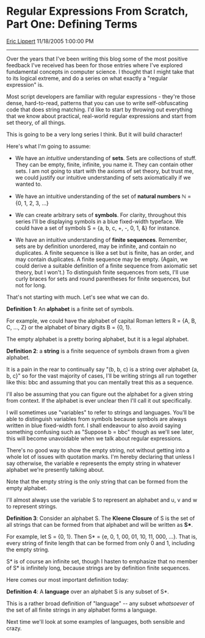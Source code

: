 # Regular Expressions From Scratch, Part One: Defining Terms

[Eric Lippert](https://social.msdn.microsoft.com/profile/Eric%20Lippert) 11/18/2005 1:00:00 PM

-----

Over the years that I've been writing this blog some of the most positive feedback I've received has been for those entries where I've explored fundamental concepts in computer science. I thought that I might take that to its logical extreme, and do a series on what exactly a "regular expression" is.

Most script developers are familiar with regular expressions - they're those dense, hard-to-read, patterns that you can use to write self-obfuscating code that does string matching. I'd like to start by throwing out everything that we know about practical, real-world regular expressions and start from set theory, of all things.

This is going to be a very long series I think. But it will build character\!

Here's what I'm going to assume:

  - We have an *intuitive* understanding of **sets**. Sets are collections of stuff. They can be empty, finite, infinite, you name it. They can contain other sets. I am not going to start with the axioms of set theory, but trust me, we could justify our intuitive understanding of sets axiomatically if we wanted to.

  - We have an intuitive understanding of the set of **natural numbers** ℕ = {0, 1, 2, 3, …}

  - We can create arbitrary sets of **symbols**. For clarity, throughout this series I'll be displaying symbols in a blue fixed-width typeface. We could have a set of symbols S = {a, b, c, +, -, 0, 1, &} for instance.

  - We have an intuitive understanding of **finite sequences**. Remember, sets are by definition unordered, may be infinite, and contain no duplicates. A finite sequence is like a set but is finite, has an order, and may contain duplicates. A finite sequence may be empty. (Again, we could derive a suitable definition of a finite sequence from axiomatic set theory, but I won't.) To distinguish finite sequences from sets, I'll use curly braces for sets and round parentheses for finite sequences, but not for long.

That's not starting with much. Let's see what we can do.

**Definition 1**: An **alphabet** is a finite set of symbols.

For example, we could have the alphabet of capital Roman letters R = {A, B, C, …, Z} or the alphabet of binary digits B = {0, 1}.

The empty alphabet is a pretty boring alphabet, but it is a legal alphabet.

**Definition 2**: a **string** is a finite sequence of symbols drawn from a given alphabet.

It is a pain in the rear to continually say "(b, b, c) is a string over alphabet {a, b, c}" so for the vast majority of cases, I'll be writing strings all run together like this: bbc and assuming that you can mentally treat this as a sequence.

I'll also be assuming that you can figure out the alphabet for a given string from context. If the alphabet is ever unclear then I'll call it out specifically.

I will sometimes use "variables" to refer to strings and languages. You'll be able to distinguish variables from symbols because symbols are always written in blue fixed-width font. I shall endeavour to also avoid saying something confusing such as "Suppose b = bbc" though as we'll see later, this will become unavoidable when we talk about regular expressions.

There's no good way to show the empty string, not without getting into a whole lot of issues with quotation marks. I'm hereby declaring that unless I say otherwise, the variable e represents the empty string in whatever alphabet we're presently talking about.

Note that the empty string is the only string that can be formed from the empty alphabet.

I'll almost always use the variable S to represent an alphabet and u, v and w to represent strings.

**Definition 3**: Consider an alphabet S. The **Kleene Closure** of S is the set of all strings that can be formed from that alphabet and will be written as **S\***.

For example, let S = {0, 1}. Then S\* = {e, 0, 1, 00, 01, 10, 11, 000, …}. That is, every string of finite length that can be formed from only 0 and 1, including the empty string.

S\* is of course an infinite set, though I hasten to emphasize that no member of S\* is infinitely long, because strings are by definition finite sequences.

Here comes our most important definition today:

**Definition 4**: A **language** over an alphabet S is any subset of S\*.

This is a rather broad definition of "language" -- any subset *whatsoever* of the set of all finite strings in any alphabet forms a language.

Next time we'll look at some examples of languages, both sensible and crazy.

